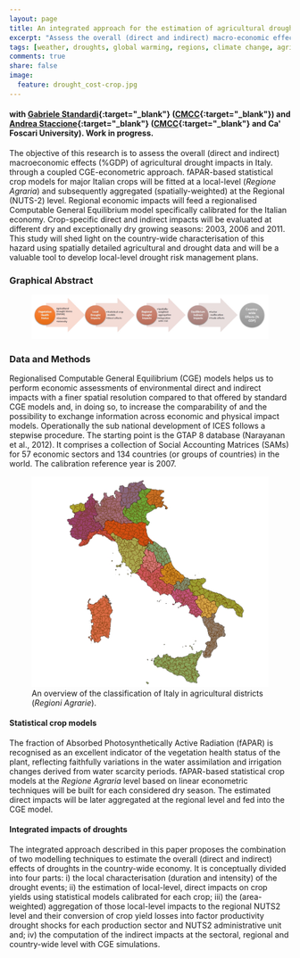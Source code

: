 ```yaml
---
layout: page
title: An integrated approach for the estimation of agricultural drought costs
excerpt: "Assess the overall (direct and indirect) macro-economic effects (%GDP) of agricultural drought impacts"
tags: [weather, droughts, global warming, regions, climate change, agriculture, agricultural district, crop, yields, adaptation, remote sensing, satellite]
comments: true
share: false
image:
  feature: drought_cost-crop.jpg
---
```


#### with [Gabriele Standardi](https://www.cmcc.it/people/standardi-gabriele){:target="_blank"} ([CMCC](https://www.cmcc.it/){:target="_blank"}) and [Andrea Staccione](https://www.cmcc.it/it/people/staccione-andrea){:target="_blank"} ([CMCC](https://www.cmcc.it/){:target="_blank"} and Ca' Foscari University). Work in progress.

The objective of this research is to assess the overall (direct and indirect) macroeconomic effects (%GDP) of agricultural drought impacts in Italy. through a coupled CGE-econometric approach. fAPAR-based statistical crop models for major Italian crops will be fitted at a local-level (*Regione Agraria*) and subsequently aggregated (spatially-weighted) at the Regional (NUTS-2) level. Regional economic impacts will feed a regionalised Computable General Equilibrium model specifically calibrated for the Italian economy. Crop-specific direct and indirect impacts will be evaluated at different dry and exceptionally dry growing seasons: 2003, 2006 and 2011. This study will shed light on the country-wide characterisation of this hazard using spatially detailed agricultural and drought data and will be a valuable tool to develop local-level drought risk management plans.

### Graphical Abstract

<figure>
	<a href="/images/abstract.jpg"><img src="/images/abstract.jpg"></a>
</figure>

### Data and Methods

Regionalised Computable General Equilibrium (CGE) models helps us to perform economic assessments of environmental direct and indirect impacts with a finer spatial resolution compared to that offered by standard CGE models and, in doing so, to increase the comparability of and the possibility to exchange information across economic and physical impact models. Operationally the sub national development of ICES follows a stepwise procedure. The starting point is the GTAP 8 database (Narayanan et al., 2012). It comprises a collection of Social Accounting Matrices (SAMs) for 57 economic sectors and 134 countries (or groups of countries) in the world. The calibration reference year is 2007.

<figure>
	<a href="/images/RA_map.jpg"><img src="/images/RA_map.jpg"></a>
	<figcaption>An overview of the classification of Italy in agricultural districts (<em>Regioni Agrarie</em>).</figcaption>
</figure>

#### Statistical crop models
The fraction of Absorbed Photosynthetically Active Radiation (fAPAR) is recognised as an excellent indicator of the vegetation health status of the plant, reflecting faithfully variations in the water assimilation and irrigation changes derived from water scarcity periods. fAPAR-based statistical crop models at the *Regione Agraria* level based on linear econometric techniques will be built for each considered dry season. The estimated direct impacts will be later aggregated at the regional level and fed into the CGE model.

#### Integrated impacts of droughts
The integrated approach described in this paper proposes the combination of two modelling techniques to estimate the overall (direct and indirect) effects of droughts in the country-wide economy. It is conceptually divided into four parts: i) the local characterisation (duration and intensity) of the drought events; ii) the estimation of local-level, direct impacts on crop yields using statistical models calibrated for each crop; iii) the (area-weighted) aggregation of those local-level impacts to the regional NUTS2 level and their conversion of crop yield losses into factor productivity drought shocks for each production sector and NUTS2 administrative unit and; iv) the computation of the indirect impacts at the sectoral, regional and country-wide level with CGE simulations. 
